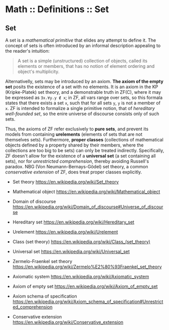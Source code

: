 # Math :: Definitions :: Set

## Set

A set is a *mathematical primitive* that elides any attempt to define it. The concept of sets is often introduced by an informal description appealing to the reader's intuition: 
> A set is a simple (unstructured) collection of objects, called its elements or members, that has no notion of element ordering and object's multiplicity.

Alternativelly, sets may be introduced by an axiom. **The axiom of the empty set** posits the existence of a set with no elements. It is an axiom in the KP (Kripke-Platek) set theory, and a demonstrable truth in ZF(C), where it may be expressed as `∃x.∀y.y ∉ x`; in ZF, all vars range over sets, so this formala states that there exists a set `x`, such that for all sets `y`, `y` is not a member of `x`. ZF is intended to formalize a single primitive notion, that of *hereditary well-founded set*, so the enire universe of discourse consists only of such sets.

Thus, the axioms of ZF refer exclusively to **pure sets**, and prevent its models from containing **urelements** (elements of sets that are not themselves sets). Furthermore, **proper classes** (collections of mathematical objects defined by a property shared by their members, where the collections are too big to be sets) can only be treated indirectly. Specifically, ZF doesn't allow for the existence of a **universal set** (a set containing all sets), nor for *unrestricted comprehension*, thereby avoiding Russell's paradox. NBG (Von Neumann-Bernays-Gödel) set theory, a common *conservative extension* of ZF, does treat proper classes explicitly.



* Set theory
https://en.wikipedia.org/wiki/Set_theory

* Mathematical object
https://en.wikipedia.org/wiki/Mathematical_object

* Domain of discourse
https://en.wikipedia.org/wiki/Domain_of_discourse#Universe_of_discourse

* Hereditary set
https://en.wikipedia.org/wiki/Hereditary_set

* Urelement
https://en.wikipedia.org/wiki/Urelement

* Class (set theory)
https://en.wikipedia.org/wiki/Class_(set_theory)

* Universal set
https://en.wikipedia.org/wiki/Universal_set



* Zermelo-Fraenkel set theory
https://en.wikipedia.org/wiki/Zermelo%E2%80%93Fraenkel_set_theory

* Axiomatic system
https://en.wikipedia.org/wiki/Axiomatic_system

* Axiom of empty set
https://en.wikipedia.org/wiki/Axiom_of_empty_set

* Axiom schema of specification
https://en.wikipedia.org/wiki/Axiom_schema_of_specification#Unrestricted_comprehension



* Conservative extension
https://en.wikipedia.org/wiki/Conservative_extension
